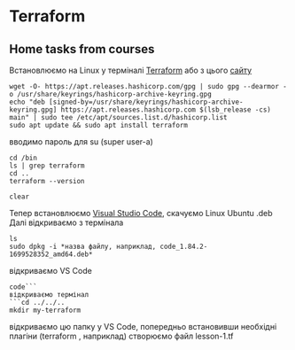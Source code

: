# Terraform
## Home tasks from courses  
Встановлюємо на Linux у терміналі [Terraform](https://www.terraform.io/) або з цього [сайту](https://developer.hashicorp.com/terraform/install?product_intent=terraform)

```
wget -O- https://apt.releases.hashicorp.com/gpg | sudo gpg --dearmor -o /usr/share/keyrings/hashicorp-archive-keyring.gpg
echo "deb [signed-by=/usr/share/keyrings/hashicorp-archive-keyring.gpg] https://apt.releases.hashicorp.com $(lsb_release -cs) main" | sudo tee /etc/apt/sources.list.d/hashicorp.list
sudo apt update && sudo apt install terraform
```
вводимо пароль для su (super user-a)
```
cd /bin 
ls | grep terraform
cd ..
terraform --version

clear
``` 
Тепер встановлюємо [Visual Studio Code](https://code.visualstudio.com/download), скачуємо Linux Ubuntu .deb  
Далі відкриваємо з термінала
```cd /home/diana/Downloads
ls
sudo dpkg -i *назва файлу, наприклад, code_1.84.2-1699528352_amd64.deb*
```
відкриваємо VS Code  
```
code```
відкриваємо термінал
```cd ../../..
mkdir my-terraform
```

відкриваємо цю папку у VS Code, попередньо встановивши необхідні плагіни (terraform , наприклад)
створюємо файл lesson-1.tf
